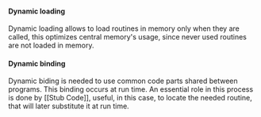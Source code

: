 #### Dynamic loading
Dynamic loading allows to load routines in memory only when they are called, this optimizes central memory's usage, since never used routines are not loaded in memory.

#### Dynamic binding
Dynamic biding is needed to use common code parts shared between programs. This binding occurs at run time.
An essential role in this process is done by [[Stub Code]], useful, in this case, to locate the needed routine, that will later substitute it at run time.